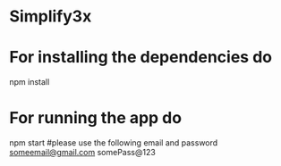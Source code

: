 # Simplify3x
# For installing the dependencies do 
  npm install
# For running the app do
npm start
#please use the following email and password
someemail@gmail.com
somePass@123
